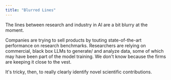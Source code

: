 ```yaml
---
title: "Blurred Lines"
---
```



The lines between research and industry in AI are a bit blurry at the moment. 

Companies are trying to sell products by touting state-of-the-art performance on research benchmarks.
Researchers are relying on commercial, black box LLMs to generate/ and analyze data, some of which may have been part of the model training.
We don't know because the firms are keeping it close to the vest. 

It's tricky, then, to really clearly identify novel scientific contributions. 
